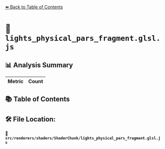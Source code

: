 [⬅️ Back to Table of Contents](../../../../index.md)

# 📄 `lights_physical_pars_fragment.glsl.js`

## 📊 Analysis Summary

| Metric | Count |
|--------|-------|

## 📚 Table of Contents


## 🛠️ File Location:
📂 **`src/renderers/shaders/ShaderChunk/lights_physical_pars_fragment.glsl.js`**